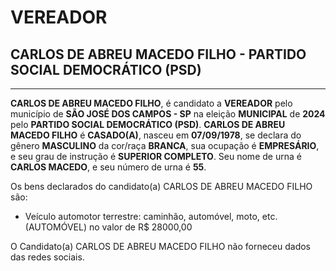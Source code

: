 # VEREADOR
## CARLOS DE ABREU MACEDO FILHO - PARTIDO SOCIAL DEMOCRÁTICO (PSD)
---
**CARLOS DE ABREU MACEDO FILHO**, é candidato a **VEREADOR** pelo município de **SÃO JOSÉ DOS CAMPOS - SP** na eleição **MUNICIPAL** de **2024** pelo **PARTIDO SOCIAL DEMOCRÁTICO (PSD)**.
**CARLOS DE ABREU MACEDO FILHO** é **CASADO(A)**, nasceu em **07/09/1978**, se declara do gênero **MASCULINO** da cor/raça **BRANCA**, sua ocupação é **EMPRESÁRIO**, e seu grau de instrução é **SUPERIOR COMPLETO**.
Seu nome de urna é **CARLOS MACEDO**, e seu número de urna é **55**.

Os bens declarados do candidato(a) CARLOS DE ABREU MACEDO FILHO são: 
- Veículo automotor terrestre: caminhão, automóvel, moto, etc. (AUTOMÓVEL) no valor de R$ 28000,00

O Candidato(a) CARLOS DE ABREU MACEDO FILHO não forneceu dados das redes sociais.